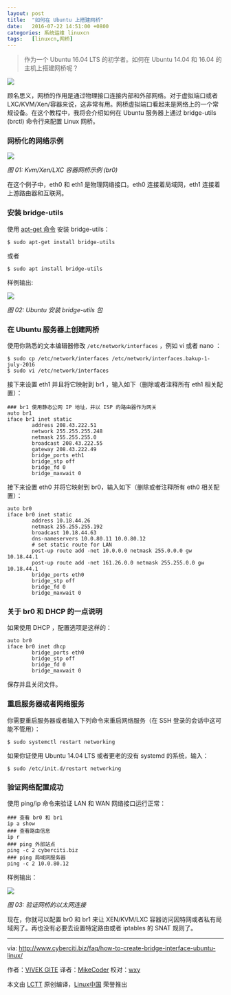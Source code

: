 ```yaml
---
layout: post
title:	"如何在 Ubuntu 上搭建网桥"
date:	2016-07-22 14:51:00 +0800 
categories:	系统运维 linuxcn 
tags:	[linuxcn,网桥]
---
```




> 
> 作为一个 Ubuntu 16.04 LTS 的初学者。如何在 Ubuntu 14.04 和 16.04 的主机上搭建网桥呢？
> 
> 
> 


![](/Asserts/Images//attachment/album/201607/22/145439unfeqz6rin2zqoc6.jpg)


顾名思义，网桥的作用是通过物理接口连接内部和外部网络。对于虚拟端口或者 LXC/KVM/Xen/容器来说，这非常有用。网桥虚拟端口看起来是网络上的一个常规设备。在这个教程中，我将会介绍如何在 Ubuntu 服务器上通过 bridge-utils (brctl) 命令行来配置 Linux 网桥。


### 网桥化的网络示例


![](/Asserts/Images//attachment/album/201607/22/145151v0yo6ow2totwu861.jpg)


*图 01: Kvm/Xen/LXC 容器网桥示例 (br0)*


在这个例子中，eth0 和 eth1 是物理网络接口。eth0 连接着局域网，eth1 连接着上游路由器和互联网。


### 安装 bridge-utils


使用 [apt-get 命令](%E3%80%80http://www.cyberciti.biz/tips/linux-debian-package-management-cheat-sheet.html) 安装 bridge-utils：



```
$ sudo apt-get install bridge-utils

```

或者



```
$ sudo apt install bridge-utils

```

样例输出:


![](/Asserts/Images//attachment/album/201607/22/145158ltgau45zohokuimi.jpg)


*图 02: Ubuntu 安装 bridge-utils 包*


### 在 Ubuntu 服务器上创建网桥


使用你熟悉的文本编辑器修改 `/etc/network/interfaces` ，例如 vi 或者 nano ：



```
$ sudo cp /etc/network/interfaces /etc/network/interfaces.bakup-1-july-2016
$ sudo vi /etc/network/interfaces

```

接下来设置 eth1 并且将它映射到 br1 ，输入如下（删除或者注释所有 eth1 相关配置）：



```
### br1 使用静态公网 IP 地址，并以 ISP 的路由器作为网关
auto br1
iface br1 inet static
        address 208.43.222.51
        network 255.255.255.248
        netmask 255.255.255.0
        broadcast 208.43.222.55
        gateway 208.43.222.49
        bridge_ports eth1
        bridge_stp off
        bridge_fd 0
        bridge_maxwait 0

```

接下来设置 eth0 并将它映射到 br0，输入如下（删除或者注释所有 eth0 相关配置）：



```
auto br0
iface br0 inet static
        address 10.18.44.26
        netmask 255.255.255.192
        broadcast 10.18.44.63
        dns-nameservers 10.0.80.11 10.0.80.12
        # set static route for LAN
        post-up route add -net 10.0.0.0 netmask 255.0.0.0 gw 10.18.44.1
        post-up route add -net 161.26.0.0 netmask 255.255.0.0 gw 10.18.44.1
        bridge_ports eth0
        bridge_stp off
        bridge_fd 0
        bridge_maxwait 0

```

### 关于 br0 和 DHCP 的一点说明


如果使用 DHCP ，配置选项是这样的：



```
auto br0
iface br0 inet dhcp
        bridge_ports eth0
        bridge_stp off
        bridge_fd 0
        bridge_maxwait 0

```

保存并且关闭文件。


### 重启服务器或者网络服务


你需要重启服务器或者输入下列命令来重启网络服务（在 SSH 登录的会话中这可能不管用）：



```
$ sudo systemctl restart networking

```

如果你证使用 Ubuntu 14.04 LTS 或者更老的没有 systemd 的系统，输入：



```
$ sudo /etc/init.d/restart networking

```

### 验证网络配置成功


使用 ping/ip 命令来验证 LAN 和 WAN 网络接口运行正常：



```
### 查看 br0 和 br1
ip a show
### 查看路由信息
ip r
### ping 外部站点
ping -c 2 cyberciti.biz
### ping 局域网服务器
ping -c 2 10.0.80.12

```

样例输出：


![](/Asserts/Images//attachment/album/201607/22/145207kk1k7n3kk27hkb7q.jpg)


*图 03: 验证网桥的以太网连接*


现在，你就可以配置 br0 和 br1 来让 XEN/KVM/LXC 容器访问因特网或者私有局域网了。再也没有必要去设置特定路由或者 iptables 的 SNAT 规则了。




---


via: <http://www.cyberciti.biz/faq/how-to-create-bridge-interface-ubuntu-linux/>


作者：[VIVEK GITE](https://twitter.com/nixcraft) 译者：[MikeCoder](https://github.com/MikeCoder) 校对：[wxy](https://github.com/wxy)


本文由 [LCTT](https://github.com/LCTT/TranslateProject) 原创编译，[Linux中国](https://linux.cn/) 荣誉推出
